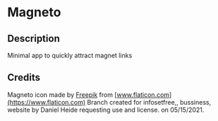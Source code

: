 # Magneto

## Description

Minimal app to quickly attract magnet links

## Credits

Magneto icon made by [Freepik](https://www.flaticon.com/authors/freepik) from [www.flaticon.com](https://www.flaticon.com) 
Branch created for infosetfree,, bussiness, website by Daniel Heide requesting use and license. on 05/15/2021.

